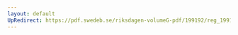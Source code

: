 ```yaml
---
layout: default
UpRedirect: https://pdf.swedeb.se/riksdagen-volumeG-pdf/199192/reg_199192/reg_199192_0494.pdf
---
```

